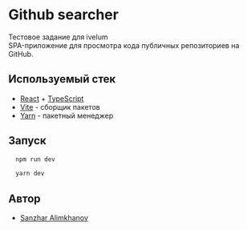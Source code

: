 # Github searcher

Тестовое задание для ivelum<br/>
SPA-приложение для просмотра кода публичных репозиториев на GitHub.<br/>

## Используемый стек

- [React](https://react.dev/) + [TypeScript](https://www.typescriptlang.org/)
- [Vite](https://vitejs.dev/) - сборщик пакетов
- [Yarn](https://classic.yarnpkg.com/) - пакетный менеджер

## Запуск

```bash
  npm run dev

  yarn dev
```

## Автор

- [Sanzhar Alimkhanov](https://github.com/orlovssky)
